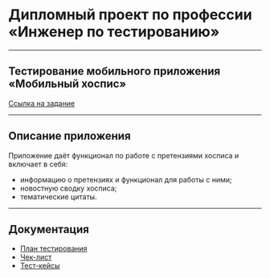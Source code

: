 # Дипломный проект по профессии «Инженер по тестированию»

---

## Тестирование мобильного приложения «Мобильный хоспис»

[Ссылка на задание](https://github.com/netology-code/qamid-diplom)

---

## Описание приложения

Приложение даёт функционал по работе с претензиями хосписа и включает в себя:
- информацию о претензиях и функционал для работы с ними;
- новостную сводку хосписа;
- тематические цитаты.

---

## Документация

- [План тестирования](https://github.com/AlexeyKost/Diplom/blob/main/Plan.md)
- [Чек-лист](https://docs.google.com/spreadsheets/d/1hWNATXPAXLBiVuSt90p8qg1b4D0AgIy_qityizjZ2B8/edit?usp=sharing)
- [Тест-кейсы](https://docs.google.com/spreadsheets/d/1N04DuDxdIBBQjf6VaUImqvfasJA1XtfMaeI6H8Br4zo/edit?usp=sharing)
  

